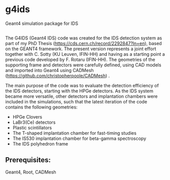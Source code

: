 # g4ids
 Geant4 simulation package for IDS

##
The G4IDS (Geant4 IDS) code was created for the IDS detection system
as part of my PhD Thesis (https://cds.cern.ch/record/2292847?ln=en), based on the GEANT4 framework.
The present version represents a joint effort together with C. Sotty (KU Leuven, IFIN-HH) and having as a starting
point a previous code developed by F. Rotaru (IFIN-HH). The geometries
of the supporting frame and detectors were carefully defined, using CAD models and imported into Geant4 using CADMesh (https://github.com/christopherpoole/CADMesh) .

The main purpose of the code was to evaluate the detection efficiency of the
IDS detectors, starting with the HPGe detectors. As the IDS system became more
versatile, other detectors and implantation chambers were included in the simulations,
such that the latest iteration of the code contains the following geometries:
 * HPGe Clovers
 * LaBr3(Ce) detectors
 * Plastic scintillators
 * The T-shaped implantation chamber for fast-timing studies
 * The IS530 implantation chamber for beta-gamma spectroscopy
 * The IDS polyhedron frame

## Prerequisites:
Geant4, Root, CADMesh
